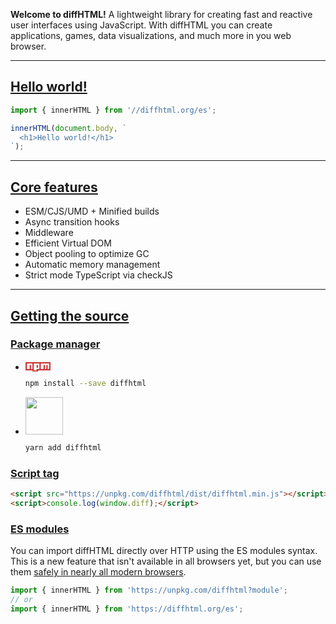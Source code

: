 **Welcome to diffHTML!** A lightweight library for creating fast and reactive
user interfaces using JavaScript. With diffHTML you can create applications,
games, data visualizations, and much more in you web browser.


<a name="hello-world"></a>

---

## <a href="#hello-world">Hello world!</a>

```js
import { innerHTML } from '//diffhtml.org/es';

innerHTML(document.body, `
  <h1>Hello world!</h1>
`);
```

<a name="core-features"></a>

---

## <a href="#core-features">Core features</a>

- <span class="list-icon fa fa-exchange"></span> ESM/CJS/UMD + Minified builds
- <span class="list-icon fa fa-retweet"></span> Async transition hooks
- <span class="list-icon fa fa-link"></span> Middleware
- <span class="list-icon fa fa-code"></span> Efficient Virtual DOM
- <span class="list-icon fa fa-recycle"></span> Object pooling to optimize GC
- <span class="list-icon fa fa-codiepie"></span> Automatic memory management
- <span class="list-icon fa fa-pencil"></span> Strict mode TypeScript via checkJS

<a name="getting-the-source"></a>

---

## <a href="#getting-the-source">Getting the source</a>

<a name="node-module"></a>

### <a href="#node-module">Package manager</a>

<div id="install"></div>

* <svg viewBox="0 0 18 7" width="40" style="position: relative; top: 2px;">
    <path fill="#CB3837" d="M0,0v6h5v1h4v-1h9v-6"></path>
    <path fill="#FFF" d="M1,1v4h2v-3h1v3h1v-4h1v5h2v-4h1v2h-1v1h2v-4h1v4h2v-3h1v3h1v-3h1v3h1v-4"></path>
  </svg>

  ``` sh
  npm install --save diffhtml
  ```

* <img width="60" src="images/yarn-logo.svg">

  ``` sh
  yarn add diffhtml
  ```

<a name="using-script-tag"></a>

### <a href="#using-script-tag">Script tag</a>

```html
<script src="https://unpkg.com/diffhtml/dist/diffhtml.min.js"></script>
<script>console.log(window.diff);</script>
```

<a name="es-modules"></a>

### <a href="#es-modules">ES modules</a>

You can import diffHTML directly over HTTP using the ES modules syntax. This is
a new feature that isn't available in all browsers yet, but you can use them
[safely in nearly all modern browsers](https://caniuse.com/#search=modules).

``` javascript
import { innerHTML } from 'https://unpkg.com/diffhtml?module';
// or
import { innerHTML } from 'https://diffhtml.org/es';
```
